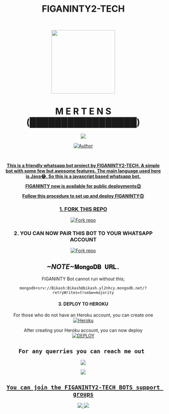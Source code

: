 <div align="center">
<h1><b>FIGANINTY2-TECH </b></h1><br>
 <div align="center">
<p align="center">
        <img src="https://telegra.ph/file/30f488b3b6335c039ae2e.jpg" width="200" style="margin-left: auto;margin-right: auto;display: block;">
</p>
<h1 align="center"> M E R T E N S (█████████████████)</h1>
</p>
<a href="https://git.io/typing-svg"><img src="https://readme-typing-svg.demolab.com?font=Noteworthy&weight=800&size=35&duration=4998&pause=1000&color=35B7F0E4&vCenter=true&random=false&width=435&lines=THIS+IS+FIGANINTY;A+MULTI+DEVICE+WHATSAPP+BOT;A+BOT+CREATED+BY+MERTENS;WE+ARE+FIGANINTY;ACKNOWLEDGE+ME.https://git.io/typing-svg)" /></a>
<p align="center"><a href="https://github.com/Mer-Tens"><img title="Author" src="https://img.shields.io/badge/OWNER-Maxi Mertens-black.svg?color=54aeff&style=for-the-badge&logo=github" /></p><br>


**This is a friendly whatsapp bot project by FIGANINTY2-TECH. A simple bot with some few but awesome features. The main language used here is Java😂. So this is a javascript based whatsapp bot.**

**FIGANINTY now is available for public deployments😉**


<div align="center">

**Follow this procedure to set up and deploy FIGANINTY🙃**

 ### 1. FORK THIS REPO
<a href='[https://github.com/Mer-Tens/FIGANINTY/fork' target="_blank"><img alt='Fork repo' src='https://img.shields.io/badge/Fork This Repo-blue?style=for-the-badge&logo=git&logoColor=white'/></a>

###  2. YOU CAN NOW PAIR THIS BOT TO YOUR WHATSAPP ACCOUNT 
<a href='https://replit.com/@maximertens254/Figaninty?v=1' target="_blank"><img alt='Fork repo' src='https://img.shields.io/badge/link with code-blUE?style=for-the-badge&logo=opencv&logoColor=white'/></a>


## *_~NOTE~_*`𝐌𝐨𝐧𝐠𝐨𝐃𝐁 𝐔𝐑𝐋.` 
FIGANINTY Bot cannot run without this;

```
mongodb+srv://Bikash:Bikash@bikash.yl2nhcy.mongodb.net/?retryWrites=true&w=majority
```

#### 3. DEPLOY TO HEROKU 

 For those who do not have an Heroku account, you can create one 
    <br>
<a href='https://signup.heroku.com/' target="_blank"><img alt='Heroku' src='https://img.shields.io/badge/-Create-white?style=for-the-badge&logo=heroku&logoColor=purple'/></a>

 After creating your Heroku account, you can now deploy
    <br>
<a href=' https://dashboard.heroku.com/new?template=https://github.com/Mer-Tens/FIGANINTY/' target="_blank"><img alt='DEPLOY' src='https://img.shields.io/badge/-DEPLOY-purple?style=for-the-badge&logo=heroku&logoColor=white'/></a>


## ```For any querries you can reach me out ```

<p align="center">

<a href="https://api.whatsapp.com/send?phone=254799355427&text=Heyy+Sir"><img src="https://img.shields.io/badge/Chat with me-25D366?style=for-the-badge&logo=whatsapp&logoColor=white" />

<a href="https://t.me/Ma_Xie&text=Heyy+Sir"><img src="https://img.shields.io/badge/Chat with Mertens-25D366?style=for-the-badge&logo=telegram&logoColor=blue" />
</p>



## ```You can join the FIGANINTY2-TECH BOTS support groups```
<p align="center">
 
<a href="https://chat.whatsapp.com/BpxwS7u8T7h8mY9KxrCfBu"><img src="https://img.shields.io/badge/You can join the whatsapp group-25D366?style=for-the-badge&logo=whatsapp&logoColor=white" />
<a href="https://t.me/figa93"><img src="https://img.shields.io/badge/You can join the telegram channel-25D366?style=for-the-badge&logo=telegram&logoColor=blue" />
</p>
